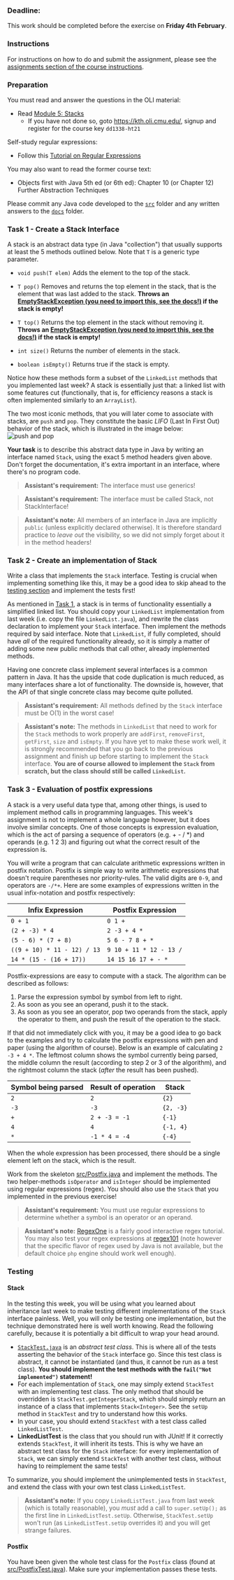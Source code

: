### Deadline:
This work should be completed before the exercise on **Friday 4th February**.

### Instructions
For instructions on how to do and submit the assignment, please see the
[assignments section of the course instructions](https://gits-15.sys.kth.se/inda-21/course-instructions#assignments).

### Preparation
You must read and answer the questions in the OLI material:

- Read [Module 5: Stacks](https://kth.oli.cmu.edu/jcourse/webui/syllabus/module.do?context=4664ba71ac1f0888432d15ea6131c858)
  - If you have not done so, goto https://kth.oli.cmu.edu/, signup and register for the course key `dd1338-ht21`

Self-study regular expressions:
- Follow this [Tutorial on Regular Expressions](http://www.vogella.com/tutorials/JavaRegularExpressions/article.html)

You may also want to read the former course text:
- Objects first with Java 5th ed (or 6th ed): Chapter 10 (or Chapter 12) Further Abstraction Techniques

Please commit any Java code developed to the [`src`](src) folder and any
written answers to the [`docs`](docs) folder.

### Task 1 - Create a Stack Interface
A stack is an abstract data type (in Java "collection") that usually supports
at least the 5 methods outlined below. Note that `T` is a generic type
parameter.

* `void push(T elem)` Adds the element to the top of the stack.

* `T pop()` Removes and returns the top element in the stack, that is the element
  that was last added to the stack. **Throws an
  [EmptyStackException (you need to import this, see the docs!)](https://docs.oracle.com/javase/9/docs/api/java/util/EmptyStackException.html)
  if the stack is empty!**


* `T top()` Returns the top element in the stack without removing it. **Throws
  an [EmptyStackException (you need to import this, see the docs!)](https://docs.oracle.com/javase/9/docs/api/java/util/EmptyStackException.html)
  if the stack is empty!**

* `int size()` Returns the number of elements in the stack.

* `boolean isEmpty()` Returns true if the stack is empty.

Notice how these methods form a subset of the `LinkedList` methods that you
implemented last week? A stack is essentially just that: a linked list with
some features cut (functionally, that is, for efficiency reasons a stack is
often implemented similarly to an `ArrayList`).

The two most iconic methods, that you will later come to associate with stacks,
are `push` and `pop`. They constitute the basic _LIFO_ (Last In First Out)
behavior of the stack, which is illustrated in the image below:
![push and pop](https://upload.wikimedia.org/wikipedia/commons/b/b4/Lifo_stack.png)

**Your task** is to describe this abstract data type in Java by writing an
interface named `Stack`, using the exact 5 method headers given above. Don't forget the
documentation, it's extra important in an interface, where there's no program
code.

> **Assistant's requirement:** The interface must use generics!

> **Assistant's requirement:** The interface must be called Stack, not StackInterface!

> **Assistant's note:** All members of an interface in Java are implicitly
> `public` (unless explicitly declared otherwise). It is therefore standard
> practice to _leave out_ the visibility, so we did not simply forget about it
> in the method headers!

### Task 2 - Create an implementation of Stack
Write a class that implements the `Stack` interface. Testing is crucial when
implementing something like this, it may be a good idea to skip ahead to the
[testing section](#testing) and implement the tests first!

As mentioned in [Task 1](#task-1---create-a-stack-interface), a stack is in
terms of functionality essentially a simplified linked list. You should copy
your `LinkedList` implementation from last week (i.e. copy the file
`LinkedList.java`), and rewrite the class declaration to implement your `Stack`
interface. Then implement the methods required by said interface. Note that
`LinkedList`, if fully completed, should have _all_ of the required
functionality already, so it is simply a matter of adding some new public
methods that call other, already implemented methods.  

Having one concrete class implement several interfaces is a common pattern in
Java. It has the upside that code duplication is much reduced, as many
interfaces share a lot of functionality. The downside is, however, that the API
of that single concrete class may become quite polluted.

> **Assistant's requirement:** All methods defined by the `Stack` interface
> must be O(1) in the worst case!

> **Assistant's note:** The methods in `LinkedList` that need to work for the
> `Stack` methods to work properly are `addFirst`, `removeFirst`, `getFirst`,
> `size` and `isEmpty`. If you have yet to make these work well, it is strongly
> recommended that you go back to the previous assignment and finish up before
> starting to implement the `Stack` interface. **You are of course allowed to
> implement the `Stack` from scratch, but the class should still be called
> `LinkedList`.**

### Task 3 - Evaluation of postfix expressions
A stack is a very useful data type that, among other things, is used to
implement method calls in programming languages. This week's assignment is not
to implement a whole language however, but it does involve similar concepts. One
of those concepts is expression evaluation, which is the act of parsing a
sequence of operators (e.g. + - / *) and operands (e.g. 1 2 3) and figuring out
what the correct result of the expression is.

You will write a program that can calculate arithmetic expressions written in
postfix notation. Postfix is simple way to write arithmetic expressions that
doesn't require parentheses nor priority-rules. The valid digits are `0-9`, and
operators are `-/*+`. Here are some examples of expressions written in the
usual infix-notation and postfix respectively:

|Infix Expression                 |Postfix Expression
|---------------------------------|---------------------
|`0 + 1`                          |`0 1 +`
|`(2 + -3) * 4`                   |`2 -3 + 4 *`
|`(5 - 6) * (7 + 8)`              |`5 6 - 7 8 + *`
|`((9 + 10) * 11 - 12) / 13`      |`9 10 + 11 * 12 - 13 /`
|`14 * (15 - (16 + 17))`          |`14 15 16 17 + - *`

Postfix-expressions are easy to compute with a stack. The algorithm can be
described as follows:

1. Parse the expression symbol by symbol from left to right.
2. As soon as you see an operand, push it to the stack.
3. As soon as you see an operator, pop two operands from the stack, apply the
   operator to them, and push the result of the operation to the stack.

If that did not immediately click with you, it may be a good idea to go back
to the examples and try to calculate the postfix expressions with pen and paper
(using the algorithm of course). Below is an example of calculating `2 -3 + 4
*`. The leftmost column shows the symbol currently being parsed, the middle
column the result (according to step 2 or 3 of the algorithm), and the rightmost
column the stack (_after_ the result has been pushed).

| Symbol being parsed  | Result of operation   | Stack     |
| -------------------- | --------------------- | -------   |
| `2`                  | `2`                   | `{2}`     |
| `-3`                 | `-3`                  | `{2, -3}` |
| `+`                  | `2 + -3 = -1`         | `{-1}`    |
| `4`                  | `4`                   | `{-1, 4}` |
| `*`                  | `-1 * 4 = -4`         | `{-4}`    |

When the whole expression has been processed, there should be a single element
left on the stack, which is the result.

Work from the skeleton [src/Postfix.java](src/Postfix.java) and implement the
methods. The two helper-methods `isOperator` and `isInteger` should be
implemented using regular expressions (regex). You should also use the `Stack`
that you implemented in the previous exercise!

> **Assistant's requirement:** You must use regular expressions to determine
> whether a symbol is an operator or an operand.

> **Assistant's note:** [RegexOne](https://regexone.com/lesson/introduction_abcs)
> is a fairly good interactive regex tutorial. You may also test your regex
> expressions at [regex101](https://regex101.com/) (note however that the
> specific flavor of regex used by Java is not available, but the default choice
> `php` engine should work well enough).

### Testing
#### Stack
In the testing this week, you will be using what you learned about inheritance
last week to make testing different implementations of the `Stack` interface
painless. Well, you will only be testing one implementation, but the technique
demonstrated here is well worth knowing. Read the following carefully, because
it is potentially a bit difficult to wrap your head around.

* [`StackTest.java`](src/StackTest.java) is an _abstract test class_. This is
  where all of the tests asserting the behavior of the `Stack` interface go.
  Since this test class is abstract, it cannot be instantiated (and thus, it
  cannot be run as a test class). **You should implement the test methods
  with the `fail("Not implemented")` statement!**
* For each implementation of `Stack`, one may simply extend `StackTest` with an
  implementing test class. The only method that should be overridden is
  `StackTest.getIntegerStack`, which should simply return an instance of a
  class that implements `Stack<Integer>`. See the `setUp` method in
  `StackTest` and try to understand how this works.
* In your case, you should extend `StackTest` with a test class called
  `LinkedListTest`.
* **LinkedListTest** is the class that you should run with JUnit! If it
  correctly extends `StackTest`, it will inherit its tests. This is why we have
  an abstract test class for the `Stack` interface: for every implementation of
  `Stack`, we can simply extend `StackTest` with another test class, without
  having to reimplement the same tests!

To summarize, you should implement the unimplemented tests in `StackTest`, and
extend the class with your own test class `LinkedListTest`.

> **Assistant's note:** If you copy `LinkedListTest.java` from last week (which
> is totally reasonable), you _must_ add a call to `super.setUp();` as the
> first line in `LinkedListTest.setUp`. Otherwise, `StackTest.setUp` won't run
> (as `LinkedListTest.setUp` overrides it) and you will get strange failures.

#### Postfix
You have been given the whole test class for the `Postfix` class (found at
[src/PostfixTest.java](src/PostfixTest.java)). Make sure your implementation
passes these tests.
